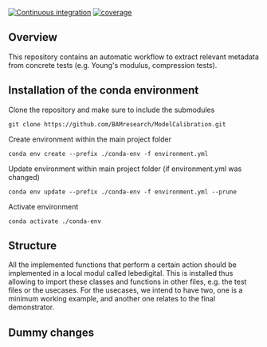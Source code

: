 [![Continuous integration](https://github.com/BAMresearch/LebeDigital/actions/workflows/lebedigital.yml/badge.svg)](https://github.com/BAMresearch/LebeDigital/actions)
[![coverage](https://img.shields.io/endpoint?url=https://gist.githubusercontent.com/eriktamsen/c10a5b6d0714b1fe2344eb60918e92f8/raw/lebedigital_main_coverage.json)](https://en.wikipedia.org/wiki/Code_coverage)


## Overview
This repository contains an automatic workflow to extract relevant 
metadata from concrete tests (e.g. Young's modulus, compression tests).  

## Installation of the conda environment
Clone the repository and make sure to include the submodules
```
git clone https://github.com/BAMresearch/ModelCalibration.git
```

Create environment within the main project folder
```
conda env create --prefix ./conda-env -f environment.yml 
```

Update environment within main project folder (if environment.yml was changed)
```
conda env update --prefix ./conda-env -f environment.yml --prune
```

Activate environment
```
conda activate ./conda-env
```

## Structure
All the implemented functions that perform a certain action should be 
implemented in a local modul called lebedigital. This is installed thus 
allowing to import these classes and functions in other files, e.g. the test 
files or the usecases. For the usecases, we intend to have two, one is a 
minimum working example, and another one relates to the final demonstrator. 

## Dummy changes
